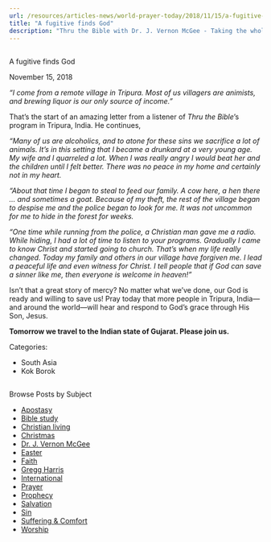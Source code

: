 ```yaml
---
url: /resources/articles-news/world-prayer-today/2018/11/15/a-fugitive-finds-god
title: "A fugitive finds God"
description: "Thru the Bible with Dr. J. Vernon McGee - Taking the whole Word to the whole world"
---
```







## 
 A fugitive finds God


November 15, 2018
![]()




*“I come from a remote village in Tripura. Most of us villagers are animists, and brewing liquor is our only source of income.”*


That’s the start of an amazing letter from a listener of *Thru the Bible*’s program in Tripura, India. He continues, 


*“Many of us are alcoholics, and to atone for these sins we sacrifice a lot of animals. It’s in this setting that I became a drunkard at a very young age. My wife and I quarreled a lot. When I was really angry I would beat her and the children until I felt better. There was no peace in my home and certainly not in my heart.* 


*“About that time I began to steal to feed our family. A cow here, a hen there … and sometimes a goat. Because of my theft, the rest of the village began to despise me and the police began to look for me. It was not uncommon for me to hide in the forest for weeks.* 


*“One time while running from the police, a Christian man gave me a radio. While hiding, I had a lot of time to listen to your programs. Gradually I came to know Christ and started going to church. That’s when my life really changed. Today my family and others in our village have forgiven me. I lead a peaceful life and even witness for Christ. I tell people that if God can save a sinner like me, then everyone is welcome in heaven!”*


Isn’t that a great story of mercy? No matter what we’ve done, our God is ready and willing to save us! Pray today that more people in Tripura, India—and around the world—will hear and respond to God’s grace through His Son, Jesus.


**Tomorrow we travel to the Indian state of Gujarat. Please join us.** 



Categories: 


* South Asia
* Kok Borok









## 
 Browse Posts by Subject


* [Apostasy](/resources/articles-news/-in-tags/tags/Apostasy)
* [Bible study](/resources/articles-news/-in-tags/tags/Bible-study)
* [Christian living](/resources/articles-news/-in-tags/tags/Christian-living)
* [Christmas](/resources/articles-news/-in-tags/tags/Christmas)
* [Dr. J. Vernon McGee](/resources/articles-news/-in-tags/tags/Dr-J-Vernon-McGee)
* [Easter](/resources/articles-news/-in-tags/tags/easter)
* [Faith](/resources/articles-news/-in-tags/tags/Faith)
* [Gregg Harris](/resources/articles-news/-in-tags/tags/Gregg-Harris)
* [International](/resources/articles-news/-in-tags/tags/International)
* [Prayer](/resources/articles-news/-in-tags/tags/prayer)
* [Prophecy](/resources/articles-news/-in-tags/tags/Prophecy)
* [Salvation](/resources/articles-news/-in-tags/tags/Salvation)
* [Sin](/resources/articles-news/-in-tags/tags/sin)
* [Suffering & Comfort](/resources/articles-news/-in-tags/tags/Suffering-Comfort)
* [Worship](/resources/articles-news/-in-tags/tags/worship)






